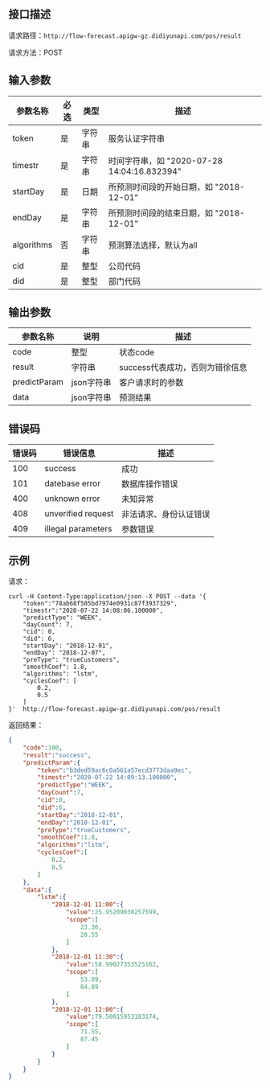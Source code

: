 ## 接口描述
请求路径：`http://flow-forecast.apigw-gz.didiyunapi.com/pos/result`

请求方法：POST

## 输入参数
|参数名称 | 必选 | 类型 | 描述|
|--------|-----|-----|-----|
| token | 是 | 字符串| 服务认证字符串|
| timestr | 是 | 字符串 | 时间字符串，如 "2020-07-28 14:04:16.832394" |
| startDay | 是 | 日期 | 所预测时间段的开始日期，如 "2018-12-01" |
| endDay | 是 | 字符串 | 所预测时间段的结束日期，如 "2018-12-01" | 
| algorithms | 否 | 字符串 | 预测算法选择，默认为all |
| cid | 是 | 整型 | 公司代码 |
| did | 是 | 整型 | 部门代码 |值

## 输出参数
|参数名称 | 说明 | 描述|
|--------|-----|-----|
| code | 整型 | 状态code |
| result | 字符串 | success代表成功，否则为错徐信息|
| predictParam | json字符串 | 客户请求时的参数 |
| data | json字符串 | 预测结果 |

## 错误码
| 错误码 | 错误信息 | 描述 |
|--------|-----|-----|
| 100 | success | 成功 |
| 101 | datebase error | 数据库操作错误|
| 400 | unknown error | 未知异常 |
| 408 | unverified request | 非法请求、身份认证错误 |
| 409 | illegal parameters | 参数错误 |

## 示例
请求：
```shell
curl -H Content-Type:application/json -X POST --data '{
    "token":"78ab68f505bd7974e0931c87f3937329",
    "timestr":"2020-07-22 14:08:06.100000",
    "predictType": "WEEK",
    "dayCount": 7,
    "cid": 0,
    "did": 6,
    "startDay": "2018-12-01",
    "endDay": "2018-12-07",
    "preType": "trueCustomers",
    "smoothCoef": 1.8,
    "algorithms": "lstm",
    "cyclesCoef": [
        0.2,
        0.5
    ]
}'  http://flow-forecast.apigw-gz.didiyunapi.com/pos/result
```
返回结果：
```json
{
    "code":100,
    "result":"success",
    "predictParam":{
        "token":"b3ded59ac6c0a561a57ecd3773daa9ec",
        "timestr":"2020-07-22 14:09:13.100000",
        "predictType":"WEEK",
        "dayCount":7,
        "cid":0,
        "did":6,
        "startDay":"2018-12-01",
        "endDay":"2018-12-01",
        "preType":"trueCustomers",
        "smoothCoef":1.8,
        "algorithms":"lstm",
        "cyclesCoef":[
            0.2,
            0.5
        ]
    },
    "data":{
        "lstm":{
            "2018-12-01 11:00":{
                "value":25.95209038257599,
                "scope":[
                    23.36,
                    28.55
                ]
            },
            "2018-12-01 11:30":{
                "value":58.99027353525162,
                "scope":[
                    53.09,
                    64.89
                ]
            },
            "2018-12-01 12:00":{
                "value":79.50015953183174,
                "scope":[
                    71.55,
                    87.45
                ]
            }
        }
    }
}
```
